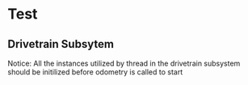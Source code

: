 # Test
## Drivetrain Subsytem
Notice: All the instances utilized by thread in the drivetrain subsystem should be initilized before odometry is called to start
